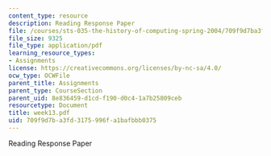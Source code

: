 ```yaml
---
content_type: resource
description: Reading Response Paper
file: /courses/sts-035-the-history-of-computing-spring-2004/709f9d7ba3fd3175996fa1bafbbb0375_week13.pdf
file_size: 9325
file_type: application/pdf
learning_resource_types:
- Assignments
license: https://creativecommons.org/licenses/by-nc-sa/4.0/
ocw_type: OCWFile
parent_title: Assignments
parent_type: CourseSection
parent_uid: 8e836459-d1cd-f190-d0c4-1a7b25809ceb
resourcetype: Document
title: week13.pdf
uid: 709f9d7b-a3fd-3175-996f-a1bafbbb0375
---
```

Reading Response Paper